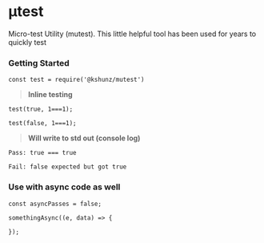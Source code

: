# &micro;test #
Micro-test Utility (mutest). This little helpful tool has been used for years to quickly test

### Getting Started ###
    const test = require('@kshunz/mutest')

> **Inline testing**

    test(true, 1===1);

    test(false, 1===1);

> **Will write to std out (console log)**

    Pass: true === true

    Fail: false expected but got true

### Use with async code as well ##

    const asyncPasses = false;

    somethingAsync((e, data) => {

    });
